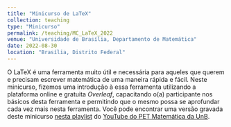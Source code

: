 ```yaml
---
title: "Minicurso de LaTeX"
collection: teaching
type: "Minicurso"
permalink: /teaching/MC_LaTeX_2022
venue: "Universidade de Brasília, Departamento de Matemática"
date: 2022-08-30
location: "Brasília, Distrito Federal"
---
```


O LaTeX é uma ferramenta muito útil e necessária para aqueles que querem e precisam escrever matemática de uma maneira rápida e fácil. Neste minicurso, fizemos uma introdução à essa ferramenta utilizando a plataforma online e gratuita <i>Overleaf</i>, capacitando o(a) participante nos básicos desta ferramenta e permitindo que o mesmo possa se aprofundar cada vez mais nesta ferramenta.
Você pode encontrar uma versão gravada deste minicurso [nesta playlist](https://youtube.com/playlist?list=PLcwKG1lKz0kecUkuPHFUUtg2r5pfUi8MF) do [YouTube do PET Matemática da UnB](https://www.youtube.com/c/PETMatem%C3%A1ticaUnB).

